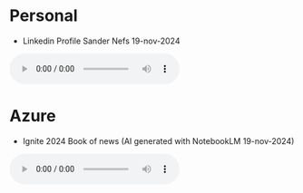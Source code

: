 

# Personal

- Linkedin Profile Sander Nefs 19-nov-2024
<audio controls>
  <source src="https://github.com/snefs/Azure/raw/main/Audio/LinkedinProfile_19-nov-2024.mp3" />
</audio>


# Azure

- Ignite 2024 Book of news (AI generated with NotebookLM 19-nov-2024)
<audio controls>
  <source src="https://github.com/snefs/Azure/raw/main/Audio/ignite2024_bookofnews.mp3" />
</audio>

